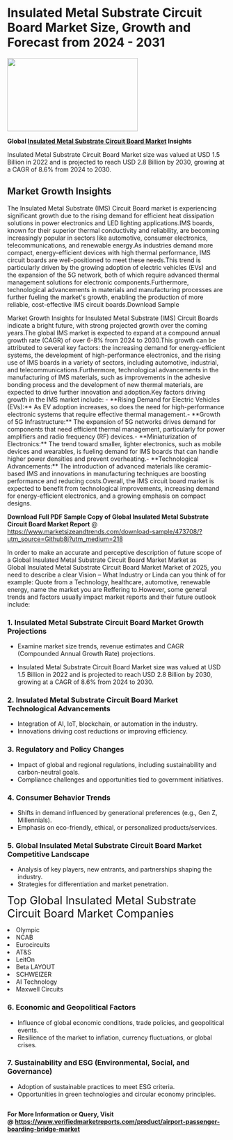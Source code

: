<H1>Insulated Metal Substrate Circuit Board Market Size, Growth and Forecast from 2024 - 2031</H1><img class="aligncenter size-medium wp-image-584254" src="https://thirdeyenews.in/wp-content/uploads/2024/09/Global-Market-Research-300x168.jpeg" alt="" width="300" height="168" /><p><strong>Global&nbsp;<a href="https://www.marketsizeandtrends.com/download-sample/473708/?utm_source=Github8j?utm_medium=218">Insulated Metal Substrate Circuit Board Market</a> Insights</strong></p><p>Insulated Metal Substrate Circuit Board Market size was valued at USD 1.5 Billion in 2022 and is projected to reach USD 2.8 Billion by 2030, growing at a CAGR of 8.6% from 2024 to 2030.</p><p><h2>Market Growth Insights</h2> <p>The Insulated Metal Substrate (IMS) Circuit Board market is experiencing significant growth due to the rising demand for efficient heat dissipation solutions in power electronics and LED lighting applications.IMS boards, known for their superior thermal conductivity and reliability, are becoming increasingly popular in sectors like automotive, consumer electronics, telecommunications, and renewable energy.As industries demand more compact, energy-efficient devices with high thermal performance, IMS circuit boards are well-positioned to meet these needs.This trend is particularly driven by the growing adoption of electric vehicles (EVs) and the expansion of the 5G network, both of which require advanced thermal management solutions for electronic components.Furthermore, technological advancements in materials and manufacturing processes are further fueling the market's growth, enabling the production of more reliable, cost-effective IMS circuit boards.Download Sample </p> <p>Market Growth Insights for Insulated Metal Substrate (IMS) Circuit Boards indicate a bright future, with strong projected growth over the coming years.The global IMS market is expected to expand at a compound annual growth rate (CAGR) of over 6-8% from 2024 to 2030.This growth can be attributed to several key factors: the increasing demand for energy-efficient systems, the development of high-performance electronics, and the rising use of IMS boards in a variety of sectors, including automotive, industrial, and telecommunications.Furthermore, technological advancements in the manufacturing of IMS materials, such as improvements in the adhesive bonding process and the development of new thermal materials, are expected to drive further innovation and adoption.Key factors driving growth in the IMS market include: - **Rising Demand for Electric Vehicles (EVs):** As EV adoption increases, so does the need for high-performance electronic systems that require effective thermal management.- **Growth of 5G Infrastructure:** The expansion of 5G networks drives demand for components that need efficient thermal management, particularly for power amplifiers and radio frequency (RF) devices.- **Miniaturization of Electronics:** The trend toward smaller, lighter electronics, such as mobile devices and wearables, is fueling demand for IMS boards that can handle higher power densities and prevent overheating.- **Technological Advancements:** The introduction of advanced materials like ceramic-based IMS and innovations in manufacturing techniques are boosting performance and reducing costs.Overall, the IMS circuit board market is expected to benefit from technological improvements, increasing demand for energy-efficient electronics, and a growing emphasis on compact designs.</p><p><span class=""><strong>Download Full PDF Sample Copy of Global Insulated Metal Substrate Circuit Board Market Report</strong> @ <a href="https://www.marketsizeandtrends.com/download-sample/473708/?utm_source=Github8j?utm_medium=218" target="_blank">https://www.marketsizeandtrends.com/download-sample/473708/?utm_source=Github8j?utm_medium=218</a></span></p><p>In order to make an accurate and perceptive description of future scope of a Global&nbsp;Insulated Metal Substrate Circuit Board Market Market as Global&nbsp;Insulated Metal Substrate Circuit Board Market Market of 2025, you need to describe a clear Vision &ndash; What Industry or Linda can you think of for example: Quote from a Technology, healthcare, automotive, renewable energy, name the market you are Reffering to.However, some general trends and factors usually impact market reports and their future outlook include:</p><h3>1.&nbsp;<strong>Insulated Metal Substrate Circuit Board Market Growth Projections</strong></h3><ul><li>Examine market size trends, revenue estimates and CAGR (Compounded Annual Growth Rate) projections.</li><li><p>Insulated Metal Substrate Circuit Board Market size was valued at USD 1.5 Billion in 2022 and is projected to reach USD 2.8 Billion by 2030, growing at a CAGR of 8.6% from 2024 to 2030.</p></li></ul><h3>2.&nbsp;<strong>Insulated Metal Substrate Circuit Board Market Technological Advancements</strong></h3><ul><li>Integration of AI, IoT, blockchain, or automation in the industry.</li><li>Innovations driving cost reductions or improving efficiency.</li></ul><h3>3.&nbsp;<strong>Regulatory and Policy Changes</strong></h3><ul><li>Impact of global and regional regulations, including sustainability and carbon-neutral goals.</li><li>Compliance challenges and opportunities tied to government initiatives.</li></ul><h3>4.&nbsp;<strong>Consumer Behavior Trends</strong></h3><ul><li>Shifts in demand influenced by generational preferences (e.g., Gen Z, Millennials).</li><li>Emphasis on eco-friendly, ethical, or personalized products/services.</li></ul><h3>5.&nbsp;<strong>Global Insulated Metal Substrate Circuit Board Market Competitive Landscape</strong></h3><ul><li>Analysis of key players, new entrants, and partnerships shaping the industry.</li><li>Strategies for differentiation and market penetration.</li></ul><p data-pm-slice="1 1 []"><span style="color: inherit; font-family: inherit; font-size: 25px;">Top Global Insulated Metal Substrate Circuit Board Market Companies</span></p><div class="" data-test-id=""><p><li>Olympic</li><li> NCAB</li><li> Eurocircuits</li><li> AT&S</li><li> LeitOn</li><li> Beta LAYOUT</li><li> SCHWEIZER</li><li> AI Technology</li><li> Maxwell Circuits</li></p></div><h3>6.&nbsp;<strong>Economic and Geopolitical Factors</strong></h3><ul><li>Influence of global economic conditions, trade policies, and geopolitical events.</li><li>Resilience of the market to inflation, currency fluctuations, or global crises.</li></ul><h3>7.&nbsp;<strong>Sustainability and ESG (Environmental, Social, and Governance)</strong></h3><ul><li>Adoption of sustainable practices to meet ESG criteria.</li><li>Opportunities in green technologies and circular economy principles.</li></ul><h2><strong style="font-size: 14px;">For More Information or Query, Visit @&nbsp;</strong><a style="background-color: #ffffff; font-size: 14px;" href="https://www.marketsizeandtrends.com/report/insulated-metal-substrate-circuit-board-market/" target="_blank">https://www.verifiedmarketreports.com/product/airport-passenger-boarding-bridge-market</a></h2>